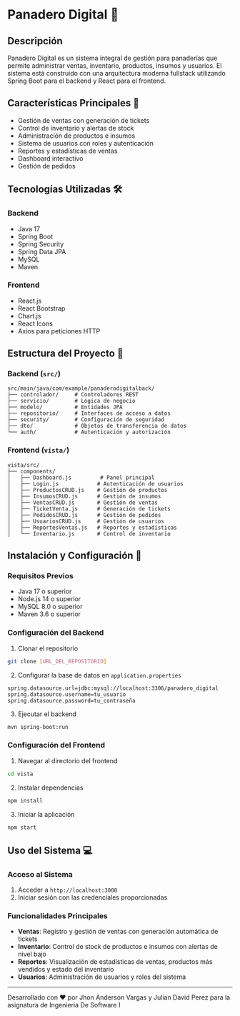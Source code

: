 # Panadero Digital 🥖

## Descripción
Panadero Digital es un sistema integral de gestión para panaderías que permite administrar ventas, inventario, productos, insumos y usuarios. El sistema está construido con una arquitectura moderna fullstack utilizando Spring Boot para el backend y React para el frontend.

## Características Principales 🌟
- Gestión de ventas con generación de tickets
- Control de inventario y alertas de stock
- Administración de productos e insumos
- Sistema de usuarios con roles y autenticación
- Reportes y estadísticas de ventas
- Dashboard interactivo
- Gestión de pedidos

## Tecnologías Utilizadas 🛠️

### Backend
- Java 17
- Spring Boot
- Spring Security
- Spring Data JPA
- MySQL
- Maven

### Frontend
- React.js
- React Bootstrap
- Chart.js
- React Icons
- Axios para peticiones HTTP

## Estructura del Proyecto 📁

### Backend (`src/`)
```
src/main/java/com/example/panaderodigitalback/
├── controlador/     # Controladores REST
├── servicio/        # Lógica de negocio
├── modelo/          # Entidades JPA
├── repositorio/     # Interfaces de acceso a datos
├── security/        # Configuración de seguridad
├── dto/             # Objetos de transferencia de datos
└── auth/            # Autenticación y autorización
```

### Frontend (`vista/`)
```
vista/src/
├── components/
│   ├── Dashboard.js         # Panel principal
│   ├── Login.js            # Autenticación de usuarios
│   ├── ProductosCRUD.js    # Gestión de productos
│   ├── InsumosCRUD.js      # Gestión de insumos
│   ├── VentasCRUD.js       # Gestión de ventas
│   ├── TicketVenta.js      # Generación de tickets
│   ├── PedidosCRUD.js      # Gestión de pedidos
│   ├── UsuariosCRUD.js     # Gestión de usuarios
│   ├── ReportesVentas.js   # Reportes y estadísticas
│   └── Inventario.js       # Control de inventario
```

## Instalación y Configuración 🚀

### Requisitos Previos
- Java 17 o superior
- Node.js 14 o superior
- MySQL 8.0 o superior
- Maven 3.6 o superior

### Configuración del Backend
1. Clonar el repositorio
```bash
git clone [URL_DEL_REPOSITORIO]
```

2. Configurar la base de datos en `application.properties`
```properties
spring.datasource.url=jdbc:mysql://localhost:3306/panadero_digital
spring.datasource.username=tu_usuario
spring.datasource.password=tu_contraseña
```

3. Ejecutar el backend
```bash
mvn spring-boot:run
```

### Configuración del Frontend
1. Navegar al directorio del frontend
```bash
cd vista
```

2. Instalar dependencias
```bash
npm install
```

3. Iniciar la aplicación
```bash
npm start
```

## Uso del Sistema 💻

### Acceso al Sistema
1. Acceder a `http://localhost:3000`
2. Iniciar sesión con las credenciales proporcionadas

### Funcionalidades Principales
- **Ventas**: Registro y gestión de ventas con generación automática de tickets
- **Inventario**: Control de stock de productos e insumos con alertas de nivel bajo
- **Reportes**: Visualización de estadísticas de ventas, productos más vendidos y estado del inventario
- **Usuarios**: Administración de usuarios y roles del sistema

---
Desarrollado con ❤️ por Jhon Anderson Vargas y Julian David Perez para la asignatura de Ingenieria De Software I 
